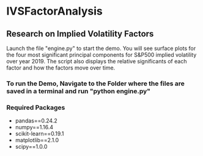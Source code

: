 # IVSFactorAnalysis
## Research on Implied Volatility Factors

Launch the file "engine.py" to start the demo. You will see surface plots for the four most significant principal components for S&P500 implied volatility over year 2019. The script also displays the relative significants of each factor and how the factors move over time.

### To run the Demo, Navigate to the Folder where the files are saved in a terminal and run "python engine.py"

### Required Packages
- pandas==0.24.2
- numpy==1.16.4
- scikit-learn==0.19.1
- matplotlib==2.1.0
- scipy==1.0.0
